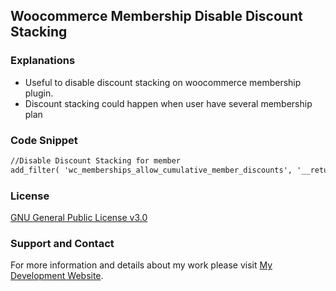 ## Woocommerce Membership Disable Discount Stacking

### Explanations
- Useful to disable discount stacking on woocommerce membership plugin.
- Discount stacking could happen when user have several membership plan

### Code Snippet

```markdown
//Disable Discount Stacking for member
add_filter( 'wc_memberships_allow_cumulative_member_discounts', '__return_false' );
```
### License

[GNU General Public License v3.0](https://github.com/dedewiweka/projects/blob/main/license)


### Support and Contact

For more information and details about my work please visit [My Development Website](https://dede.wiweka.com/development).
